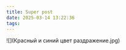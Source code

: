 ```yaml
---
title: Super post
date: 2025-03-14 13:22:36
tags:
---
```


![](Красный и синий цвет раздражение.jpg)
